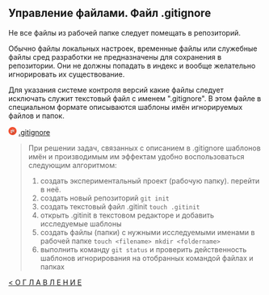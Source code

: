 ## Управление файлами. Файл .gitignore

Не все файлы из рабочей папке следует помещать в репозиторий.

Обычно файлы локальных настроек, временные файлы или служебные файлы сред разработки не предназначены для сохранения в репозитории. Они не должны попадать в индекс и вообще желательно игнорировать их существование.

Для указания системе контроля версий какие файлы следует исключать служит текстовый файл с именем ".gitignore". В этом файле в специальном формате описываются шаблоны имён игнорируемых файлов и папок.

[![git](../assets/git.png "Шаблоны .gitignore")](https://git-scm.com/docs/gitignore) [.gitignore](https://git-scm.com/docs/gitignore)



> При решении задач, связанных с описанием в .gitignore шаблонов имён и производимым им эффектам удобно воспользоваться следующим алгоритмом:
> 1. создать экспериментальный проект (рабочую папку). перейти в неё.
> 2. создать новый репозиторий ```git init```
> 3. создать текстовый файл .gitinit ```touch .gitinit```
> 4. открыть .gitinit в текстовом редакторе и добавить исследуемые шаблоны
> 5. создать файлы (папки) с нужными исследуемыми именами в рабочей папке ```touch <filename> mkdir <foldername>```
> 6. выполнить команду ```git status``` и проверить действенность шаблонов игнорирования на отобранных командой файлах и папках




[< О Г Л А В Л Е Н И Е](../README.md)

